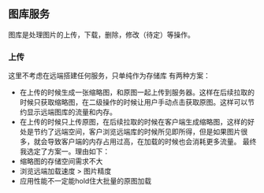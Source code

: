 ## 图库服务
图库是处理图片的上传，下载，删除，修改（待定）等操作。
### 上传
这里不考虑在远端搭建任何服务，只单纯作为存储库
有两种方案：
- 在上传的时候生成一张缩略图，和原图一起上传到服务器。这样在后续拉取的时候只获取缩略图，在二级操作的时候让用户手动点击获取原图。这样可以节约显示远端图库的流量和内存。
- 在上传的时候只上传原图，在后续拉取的时候在客户端生成缩略图，这样的好处是节约了远端空间，客户浏览远端库的时候所见即所得，但是如果图片很多，就会导致客户端的内存占用过高，在加载的时候也会消耗更多流量。
最终我选定了方案一。理由如下：
- 缩略图的存储空间需求不大
- 浏览远端加载速度 > 图片精度
- 应用性能不一定能hold住大批量的原图加载
